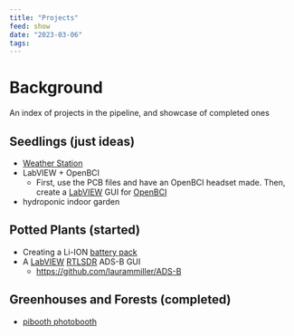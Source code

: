 ```yaml
---
title: "Projects"
feed: show
date: "2023-03-06"
tags: 
---
```

# Background

An index of projects in the pipeline, and showcase of completed ones

## Seedlings (just ideas)
- [Weather Station](notes/myprojects/environmental/Environmental%20Sensors.md)
- LabVIEW + OpenBCI
	- First, use the PCB files and have an OpenBCI headset made. Then, create a [LabVIEW](notes/software/labview/LabVIEW.md) GUI for [OpenBCI](notes/electrical/biomedical/openBCI/OpenBCI.md)
- hydroponic indoor garden

## Potted Plants (started)
- Creating a Li-ION [battery pack](notes/myprojects/electrical/BatteryPacks.md)
- A [LabVIEW](notes/software/labview/LabVIEW.md) [RTLSDR](notes/electrical/RF/RTLSDR/RTL-SDR-Basics.md) ADS-B GUI
	- https://github.com/laurammiller/ADS-B

## Greenhouses and Forests (completed)
- [pibooth photobooth](notes/myprojects/python/pibooth.md)
